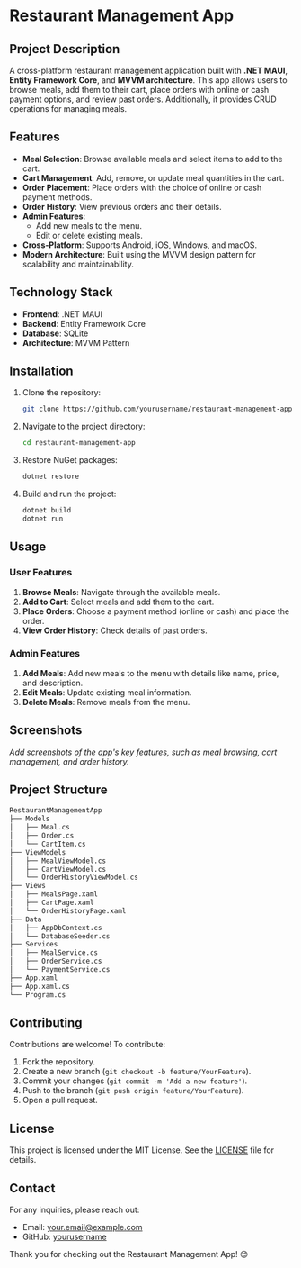 # Restaurant Management App

## Project Description

A cross-platform restaurant management application built with **.NET MAUI**, **Entity Framework Core**, and **MVVM architecture**. This app allows users to browse meals, add them to their cart, place orders with online or cash payment options, and review past orders. Additionally, it provides CRUD operations for managing meals.

## Features

- **Meal Selection**: Browse available meals and select items to add to the cart.
- **Cart Management**: Add, remove, or update meal quantities in the cart.
- **Order Placement**: Place orders with the choice of online or cash payment methods.
- **Order History**: View previous orders and their details.
- **Admin Features**:
  - Add new meals to the menu.
  - Edit or delete existing meals.
- **Cross-Platform**: Supports Android, iOS, Windows, and macOS.
- **Modern Architecture**: Built using the MVVM design pattern for scalability and maintainability.

## Technology Stack

- **Frontend**: .NET MAUI
- **Backend**: Entity Framework Core
- **Database**: SQLite
- **Architecture**: MVVM Pattern

## Installation

1. Clone the repository:
   ```bash
   git clone https://github.com/yourusername/restaurant-management-app.git
   ```

2. Navigate to the project directory:
   ```bash
   cd restaurant-management-app
   ```

3. Restore NuGet packages:
   ```bash
   dotnet restore
   ```

4. Build and run the project:
   ```bash
   dotnet build
   dotnet run
   ```

## Usage

### User Features

1. **Browse Meals**: Navigate through the available meals.
2. **Add to Cart**: Select meals and add them to the cart.
3. **Place Orders**: Choose a payment method (online or cash) and place the order.
4. **View Order History**: Check details of past orders.

### Admin Features

1. **Add Meals**: Add new meals to the menu with details like name, price, and description.
2. **Edit Meals**: Update existing meal information.
3. **Delete Meals**: Remove meals from the menu.

## Screenshots

_Add screenshots of the app's key features, such as meal browsing, cart management, and order history._

## Project Structure

```markdown
RestaurantManagementApp
├── Models
│   ├── Meal.cs
│   ├── Order.cs
│   └── CartItem.cs
├── ViewModels
│   ├── MealViewModel.cs
│   ├── CartViewModel.cs
│   └── OrderHistoryViewModel.cs
├── Views
│   ├── MealsPage.xaml
│   ├── CartPage.xaml
│   └── OrderHistoryPage.xaml
├── Data
│   ├── AppDbContext.cs
│   └── DatabaseSeeder.cs
├── Services
│   ├── MealService.cs
│   ├── OrderService.cs
│   └── PaymentService.cs
├── App.xaml
├── App.xaml.cs
└── Program.cs
```

## Contributing

Contributions are welcome! To contribute:

1. Fork the repository.
2. Create a new branch (`git checkout -b feature/YourFeature`).
3. Commit your changes (`git commit -m 'Add a new feature'`).
4. Push to the branch (`git push origin feature/YourFeature`).
5. Open a pull request.

## License

This project is licensed under the MIT License. See the [LICENSE](LICENSE) file for details.

## Contact

For any inquiries, please reach out:
- Email: your.email@example.com
- GitHub: [yourusername](https://github.com/yourusername)

Thank you for checking out the Restaurant Management App! 😊
